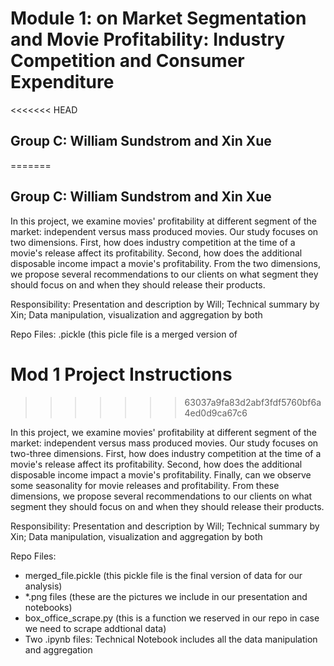 # Module 1: on Market Segmentation and Movie Profitability:  Industry Competition and Consumer Expenditure
<<<<<<< HEAD

## Group C: William Sundstrom and Xin Xue 
=======

## Group C: William Sundstrom and Xin Xue 

In this project, we examine movies' profitability at different segment of the market: independent versus mass produced movies. Our study focuses on two dimensions. First, how does industry competition at the time of a movie's release affect its profitability. Second, how does the additional disposable income impact a movie's profitability. From the two dimensions, we propose several recommendations to our clients on what segment they should focus on and when they should release their products. 

Responsibility: Presentation and description by Will; Technical summary by Xin; Data manipulation, visualization and aggregation by both

Repo Files:
.pickle (this picle file is a merged version of

# Mod 1 Project Instructions
>>>>>>> 63037a9fa83d2abf3fdf5760bf6a4ed0d9ca67c6

In this project, we examine movies' profitability at different segment of the market: independent versus mass produced movies. Our study focuses on two-three dimensions. First, how does industry competition at the time of a movie's release affect its profitability. Second, how does the additional disposable income impact a movie's profitability. Finally, can we observe some seasonality for movie releases and profitability. From these dimensions, we propose several recommendations to our clients on what segment they should focus on and when they should release their products. 

Responsibility: Presentation and description by Will; Technical summary by Xin; Data manipulation, visualization and aggregation by both

Repo Files:
- merged_file.pickle (this pickle file is the final version of data for our analysis)
- \*.png files (these are the pictures we include in our presentation and notebooks)
- box_office_scrape.py (this is a function we reserved in our repo in case we need to scrape addtional data)
- Two .ipynb files: Technical Notebook includes all the data manipulation and aggregation